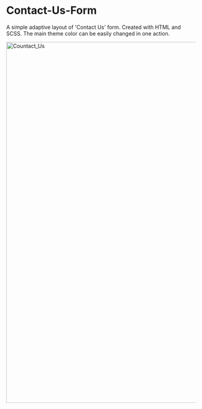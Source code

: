 # Contact-Us-Form
A simple adaptive layout of 'Contact Us' form. Created with HTML and SCSS.
The main theme color can be easily changed in one action.

<img width="960" alt="Countact_Us" src="https://user-images.githubusercontent.com/35921408/175347120-63405698-1384-46c6-a3c2-fd367303e287.png">
